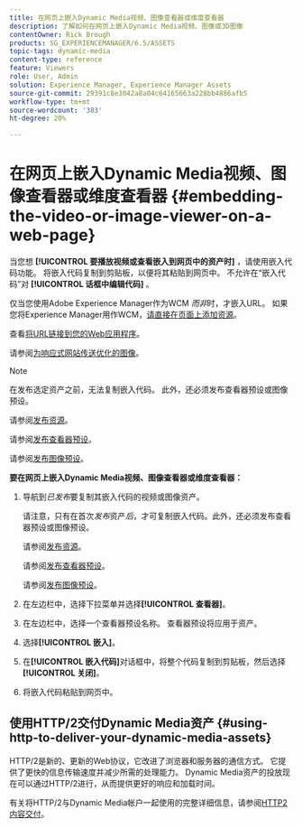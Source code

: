 ```yaml
---
title: 在网页上嵌入Dynamic Media视频、图像查看器或维度查看器
description: 了解如何在网页上嵌入Dynamic Media视频、图像或3D图像
contentOwner: Rick Brough
products: SG_EXPERIENCEMANAGER/6.5/ASSETS
topic-tags: dynamic-media
content-type: reference
feature: Viewers
role: User, Admin
solution: Experience Manager, Experience Manager Assets
source-git-commit: 29391c8e3042a8a04c64165663a228bb4886afb5
workflow-type: tm+mt
source-wordcount: '383'
ht-degree: 20%

---
```


# 在网页上嵌入Dynamic Media视频、图像查看器或维度查看器 {#embedding-the-video-or-image-viewer-on-a-web-page}

当您想 **[!UICONTROL 要播放视频或查看嵌入到网页中的资产时]** ，请使用嵌入代码功能。 将嵌入代码复制到剪贴板，以便将其粘贴到网页中。 不允许在“嵌入代码”对 **[!UICONTROL 话框中编辑代码]** 。

仅当您使用Adobe Experience Manager作为WCM *而非*&#x200B;时，才嵌入URL。 如果您将Experience Manager用作WCM，[请直接在页面上添加资源](adding-dynamic-media-assets-to-pages.md)。

查看[将URL链接到您的Web应用程序](linking-urls-to-yourwebapplication.md)。

请参阅[为响应式网站传送优化的图像](responsive-site.md)。

>[!NOTE]
>
>在发布选定资产之前，无法复制嵌入代码。 此外，还必须发布查看器预设或图像预设。
>
>请参阅[发布资源](publishing-dynamicmedia-assets.md)。
>
>请参阅[发布查看器预设](managing-viewer-presets.md#publishing-viewer-presets)。
>
>请参阅[发布图像预设](managing-image-presets.md#publishing-image-presets)。

**要在网页上嵌入Dynamic Media视频、图像查看器或维度查看器：**

1. 导航到&#x200B;*已发布*&#x200B;要复制其嵌入代码的视频或图像资产。

   请注意，只有在首次&#x200B;*发布*&#x200B;资产&#x200B;*后*，才可复制嵌入代码。此外，还必须发布查看器预设或图像预设。

   请参阅[发布资源](publishing-dynamicmedia-assets.md)。

   请参阅[发布查看器预设](managing-viewer-presets.md#publishing-viewer-presets)。

   请参阅[发布图像预设](managing-image-presets.md#publishing-image-presets)。

1. 在左边栏中，选择下拉菜单并选择&#x200B;**[!UICONTROL 查看器]**。
1. 在左边栏中，选择一个查看器预设名称。 查看器预设将应用于资产。
1. 选择&#x200B;**[!UICONTROL 嵌入]**。
1. 在&#x200B;**[!UICONTROL 嵌入代码]**&#x200B;对话框中，将整个代码复制到剪贴板，然后选择&#x200B;**[!UICONTROL 关闭]**。
1. 将嵌入代码粘贴到网页中。

## 使用HTTP/2交付Dynamic Media资产 {#using-http-to-deliver-your-dynamic-media-assets}

HTTP/2是新的、更新的Web协议，它改进了浏览器和服务器的通信方式。 它提供了更快的信息传输速度并减少所需的处理能力。 Dynamic Media资产的投放现在可以通过HTTP/2进行，从而提供更好的响应和加载时间。

有关将HTTP/2与Dynamic Media帐户一起使用的完整详细信息，请参阅[HTTP2内容交付](http2.md)。

